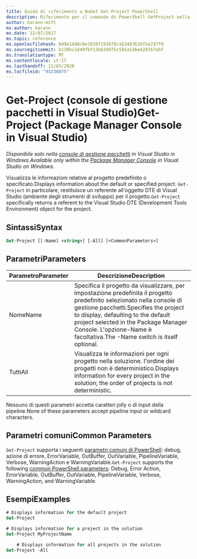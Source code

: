 ```yaml
---
title: Guida di riferimento a NuGet Get-Project PowerShell
description: Riferimento per il comando di PowerShell GetProject nella console di gestione pacchetti NuGet in Visual Studio.
author: karann-msft
ms.author: karann
ms.date: 12/07/2017
ms.topic: reference
ms.openlocfilehash: 6d9e1d48c8e1838f193878cab3483b1bfba7d7f0
ms.sourcegitcommit: b138bc1d49fbf13b63d975c581a53be4283b7ebf
ms.translationtype: MT
ms.contentlocale: it-IT
ms.lasthandoff: 11/03/2020
ms.locfileid: "93238075"
---
```

# <a name="get-project-package-manager-console-in-visual-studio"></a><span data-ttu-id="ad91c-103">Get-Project (console di gestione pacchetti in Visual Studio)</span><span class="sxs-lookup"><span data-stu-id="ad91c-103">Get-Project (Package Manager Console in Visual Studio)</span></span>

<span data-ttu-id="ad91c-104">*Disponibile solo nella [console di gestione pacchetti](../../consume-packages/install-use-packages-powershell.md) in Visual Studio in Windows.*</span><span class="sxs-lookup"><span data-stu-id="ad91c-104">*Available only within the [Package Manager Console](../../consume-packages/install-use-packages-powershell.md) in Visual Studio on Windows.*</span></span>

<span data-ttu-id="ad91c-105">Visualizza le informazioni relative al progetto predefinito o specificato.</span><span class="sxs-lookup"><span data-stu-id="ad91c-105">Displays information about the default or specified project.</span></span> <span data-ttu-id="ad91c-106">`Get-Project` in particolare, restituisce un referente all'oggetto DTE di Visual Studio (ambiente degli strumenti di sviluppo) per il progetto.</span><span class="sxs-lookup"><span data-stu-id="ad91c-106">`Get-Project` specifically returns a referent to the Visual Studio DTE (Development Tools Environment) object for the project.</span></span>

## <a name="syntax"></a><span data-ttu-id="ad91c-107">Sintassi</span><span class="sxs-lookup"><span data-stu-id="ad91c-107">Syntax</span></span>

```ps
Get-Project [[-Name] <string>] [-All] [<CommonParameters>]
```

## <a name="parameters"></a><span data-ttu-id="ad91c-108">Parametri</span><span class="sxs-lookup"><span data-stu-id="ad91c-108">Parameters</span></span>

| <span data-ttu-id="ad91c-109">Parametro</span><span class="sxs-lookup"><span data-stu-id="ad91c-109">Parameter</span></span> | <span data-ttu-id="ad91c-110">Descrizione</span><span class="sxs-lookup"><span data-stu-id="ad91c-110">Description</span></span> |
| --- | --- |
| <span data-ttu-id="ad91c-111">Nome</span><span class="sxs-lookup"><span data-stu-id="ad91c-111">Name</span></span> | <span data-ttu-id="ad91c-112">Specifica il progetto da visualizzare, per impostazione predefinita il progetto predefinito selezionato nella console di gestione pacchetti.</span><span class="sxs-lookup"><span data-stu-id="ad91c-112">Specifies the project to display, defaulting to the default project selected in the Package Manager Console.</span></span> <span data-ttu-id="ad91c-113">L'opzione-Name è facoltativa.</span><span class="sxs-lookup"><span data-stu-id="ad91c-113">The -Name switch is itself optional.</span></span> |
| <span data-ttu-id="ad91c-114">Tutti</span><span class="sxs-lookup"><span data-stu-id="ad91c-114">All</span></span> | <span data-ttu-id="ad91c-115">Visualizza le informazioni per ogni progetto nella soluzione. l'ordine dei progetti non è deterministico.</span><span class="sxs-lookup"><span data-stu-id="ad91c-115">Displays information for every project in the solution; the order of projects is not deterministic.</span></span> |

<span data-ttu-id="ad91c-116">Nessuno di questi parametri accetta caratteri jolly o di input della pipeline.</span><span class="sxs-lookup"><span data-stu-id="ad91c-116">None of these parameters accept pipeline input or wildcard characters.</span></span>

## <a name="common-parameters"></a><span data-ttu-id="ad91c-117">Parametri comuni</span><span class="sxs-lookup"><span data-stu-id="ad91c-117">Common Parameters</span></span>

<span data-ttu-id="ad91c-118">`Get-Project` supporta i seguenti [parametri comuni di PowerShell](/powershell/module/microsoft.powershell.core/about/about_commonparameters): debug, azione di errore, ErrorVariable, OutBuffer, OutVariable, PipelineVariable, Verbose, WarningAction e WarningVariable.</span><span class="sxs-lookup"><span data-stu-id="ad91c-118">`Get-Project` supports the following [common PowerShell parameters](/powershell/module/microsoft.powershell.core/about/about_commonparameters): Debug, Error Action, ErrorVariable, OutBuffer, OutVariable, PipelineVariable, Verbose, WarningAction, and WarningVariable.</span></span>

## <a name="examples"></a><span data-ttu-id="ad91c-119">Esempi</span><span class="sxs-lookup"><span data-stu-id="ad91c-119">Examples</span></span>

```ps
# Displays information for the default project
Get-Project

# Displays information for a project in the solution
Get-Project MyProjectName

    # Displays information for all projects in the solution
Get-Project -All
```